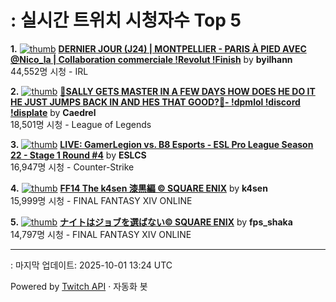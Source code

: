 # : 실시간 트위치 시청자수 Top 5

**1.** [![thumb](https://static-cdn.jtvnw.net/previews-ttv/live_user_byilhann-320x180.jpg)](https://twitch.tv/byilhann)
**[DERNIER JOUR (J24) | MONTPELLIER - PARIS À PIED AVEC @Nico_la | Collaboration commerciale !Revolut !Finish](https://twitch.tv/byilhann)** by **byilhann**<br>44,552명 시청  - IRL

**2.** [![thumb](https://static-cdn.jtvnw.net/previews-ttv/live_user_caedrel-320x180.jpg)](https://twitch.tv/Caedrel)
**[🔴SALLY GETS MASTER IN A FEW DAYS HOW DOES HE DO IT HE JUST JUMPS BACK IN AND HES THAT GOOD?🔴-  !dpmlol !discord !displate](https://twitch.tv/Caedrel)** by **Caedrel**<br>18,501명 시청  - League of Legends

**3.** [![thumb](https://static-cdn.jtvnw.net/previews-ttv/live_user_eslcs-320x180.jpg)](https://twitch.tv/ESLCS)
**[LIVE: GamerLegion vs. B8 Esports - ESL Pro League Season 22 - Stage 1 Round #4](https://twitch.tv/ESLCS)** by **ESLCS**<br>16,947명 시청  - Counter-Strike

**4.** [![thumb](https://static-cdn.jtvnw.net/previews-ttv/live_user_k4sen-320x180.jpg)](https://twitch.tv/k4sen)
**[FF14 The k4sen 漆黒編 © SQUARE ENIX](https://twitch.tv/k4sen)** by **k4sen**<br>15,999명 시청  - FINAL FANTASY XIV ONLINE

**5.** [![thumb](https://static-cdn.jtvnw.net/previews-ttv/live_user_fps_shaka-320x180.jpg)](https://twitch.tv/fps_shaka)
**[ナイトはジョブを選ばない© SQUARE ENIX](https://twitch.tv/fps_shaka)** by **fps_shaka**<br>14,797명 시청  - FINAL FANTASY XIV ONLINE


---
: 마지막 업데이트: 2025-10-01 13:24 UTC

Powered by [Twitch API](https://dev.twitch.tv/docs/api/reference) · 자동화 봇